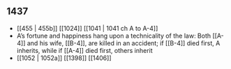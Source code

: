 ## 1437
- [[455 | 455b]] [[1024]] [[1041 | 1041 ch A to A-4]] 
- A’s fortune and happiness hang upon a technicality of the law: Both [[A-4]] and his wife, [[B-4]], are killed in an accident; if [[B-4]] died first, A inherits, while if [[A-4]] died first, others inherit
- [[1052 | 1052a]] [[1398]] [[1406]] 

